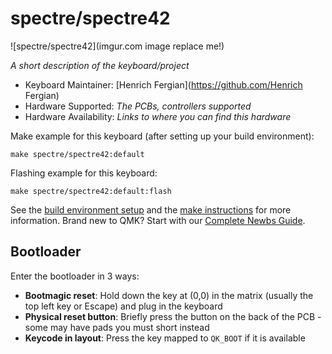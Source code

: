 # spectre/spectre42

![spectre/spectre42](imgur.com image replace me!)

*A short description of the keyboard/project*

* Keyboard Maintainer: [Henrich Fergian](https://github.com/Henrich Fergian)
* Hardware Supported: *The PCBs, controllers supported*
* Hardware Availability: *Links to where you can find this hardware*

Make example for this keyboard (after setting up your build environment):

    make spectre/spectre42:default

Flashing example for this keyboard:

    make spectre/spectre42:default:flash

See the [build environment setup](https://docs.qmk.fm/#/getting_started_build_tools) and the [make instructions](https://docs.qmk.fm/#/getting_started_make_guide) for more information. Brand new to QMK? Start with our [Complete Newbs Guide](https://docs.qmk.fm/#/newbs).

## Bootloader

Enter the bootloader in 3 ways:

* **Bootmagic reset**: Hold down the key at (0,0) in the matrix (usually the top left key or Escape) and plug in the keyboard
* **Physical reset button**: Briefly press the button on the back of the PCB - some may have pads you must short instead
* **Keycode in layout**: Press the key mapped to `QK_BOOT` if it is available

